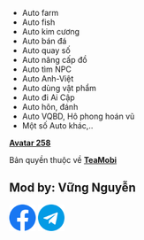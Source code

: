 - Auto farm
- Auto fish
- Auto kim cương
- Auto bán đá
- Auto quay số
- Auto nâng cấp đồ
- Auto tìm NPC
- Auto Anh-Việt
- Auto dùng vật phẩm
- Auto đi Ai Cập
- Auto hôn, đánh
- Auto VQBD, Hô phong hoán vũ
- Một số Auto khác,..


[**Avatar 258**](http://teamobi.com/home/game/Avatar-Thanh-Pho-Dieu-Ky-1.html "Avatar 258")

Bản quyền thuộc về [**TeaMobi**](http://teamobi.com/home/trang-chu.html "Avatar-Thanh-Pho-Dieu-Ky")

## Mod by: Vững Nguyễn

<a href="https://www.facebook.com/vung.tc10" target="blank"><img src="assets/facebook.png" alt="vungnv99" height="48" width="48" /></a>
<a href="https://t.me/vungtc" target="blank">
<img src="assets/telegram.png" alt="@vungnguyenn" height="48" width="48" /></a>